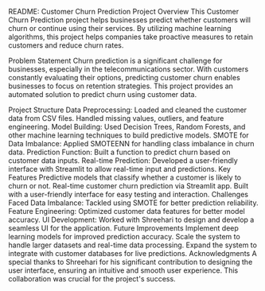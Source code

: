 README: Customer Churn Prediction Project
Overview
This Customer Churn Prediction project helps businesses predict whether customers will churn or continue using their services. By utilizing machine learning algorithms, this project helps companies take proactive measures to retain customers and reduce churn rates.

Problem Statement
Churn prediction is a significant challenge for businesses, especially in the telecommunications sector. With customers constantly evaluating their options, predicting customer churn enables businesses to focus on retention strategies. This project provides an automated solution to predict churn using customer data.

Project Structure
Data Preprocessing:
Loaded and cleaned the customer data from CSV files.
Handled missing values, outliers, and feature engineering.
Model Building:
Used Decision Trees, Random Forests, and other machine learning techniques to build predictive models.
SMOTE for Data Imbalance:
Applied SMOTEENN for handling class imbalance in churn data.
Prediction Function:
Built a function to predict churn based on customer data inputs.
Real-time Prediction:
Developed a user-friendly interface with Streamlit to allow real-time input and predictions.
Key Features
Predictive models that classify whether a customer is likely to churn or not.
Real-time customer churn prediction via Streamlit app.
Built with a user-friendly interface for easy testing and interaction.
Challenges Faced
Data Imbalance: Tackled using SMOTE for better prediction reliability.
Feature Engineering: Optimized customer data features for better model accuracy.
UI Development: Worked with Shreehari to design and develop a seamless UI for the application.
Future Improvements
Implement deep learning models for improved prediction accuracy.
Scale the system to handle larger datasets and real-time data processing.
Expand the system to integrate with customer databases for live predictions.
Acknowledgments
A special thanks to Shreehari for his significant contribution to designing the user interface, ensuring an intuitive and smooth user experience. This collaboration was crucial for the project's success.
